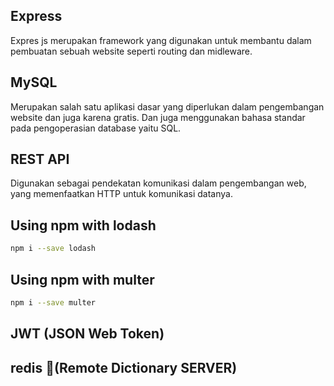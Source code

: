 ## Express
Expres js merupakan framework yang digunakan untuk membantu dalam pembuatan sebuah website seperti routing dan midleware.

## MySQL
Merupakan salah satu aplikasi dasar yang diperlukan dalam pengembangan website dan juga karena gratis. Dan juga menggunakan bahasa standar pada pengoperasian database yaitu SQL.

## REST API
Digunakan sebagai pendekatan komunikasi dalam pengembangan web, yang memenfaatkan HTTP untuk komunikasi datanya.

## Using npm with lodash
```bash
npm i --save lodash
```

## Using npm with multer

```bash
npm i --save multer
```
## JWT (JSON Web Token)

## redis (Remote Dictionary SERVER)